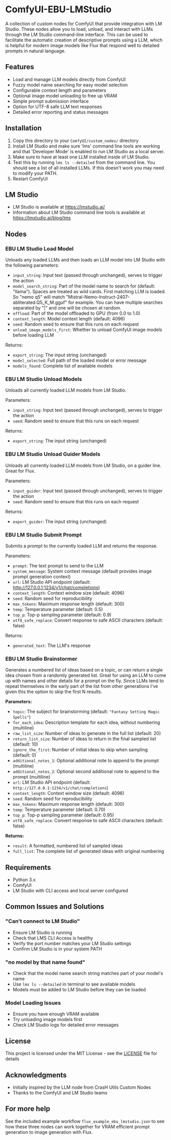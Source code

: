 # ComfyUI-EBU-LMStudio

A collection of custom nodes for ComfyUI that provide integration with LM Studio. These nodes allow you to load, unload, and interact with LLMs through the LM Studio command-line interface. This can be used to facilitate the automatic creation of descriptive prompts using a LLM, which is helpful for modern image models like Flux that respond well to detailed prompts in natural language.

## Features

- Load and manage LLM models directly from ComfyUI
- Fuzzy model name searching for easy model selection
- Configurable context length and parameters
- Optional image model unloading to free up VRAM
- Simple prompt submission interface
- Option for UTF-8 safe LLM text responses
- Detailed error reporting and status messages

## Installation

1. Copy this directory to your `ComfyUI/custom_nodes/` directory
2. Install LM Studio and make sure 'lms' command line tools are working and that 'Developer Mode' is enabled to run LM Studio as a local server.
3. Make sure to have at least one LLM installed inside of LM Studio.
4. Test this by running `lms ls --detailed` from the command line. You should see a list of all installed LLMs. If this doesn't work you may need to modify your PATH.
5. Restart ComfyUI

## LM Studio
- LM Studio is available at https://lmstudio.ai/
- Information about LM Studio command line tools is available at https://lmstudio.ai/blog/lms

## Nodes

### EBU LM Studio Load Model

Unloads any loaded LLMs and then loads an LLM model into LM Studio with the following parameters:

- `input_string`: Input text (passed through unchanged), serves to trigger the action
- `model_search_string`: Part of the model name to search for (default: "llama"). Spaces are treated as wild cards. First matching LLM is loaded. So "nemo q5" will match "Mistral-Nemo-Instruct-2407-abliterated.Q5_K_M.gguf" for example. You can have multiple searches separated by "|" and one will be chosen at random.
- `offload`: Part of the model offloaded to GPU (from 0.0 to 1.0)
- `context_length`: Model context length (default: 4096)
- `seed`: Random seed to ensure that this runs on each request
- `unload_image_models_first`: Whether to unload ComfyUI image models before loading LLM

Returns:
- `export_string`: The input string (unchanged)
- `model_selected`: Full path of the loaded model or error message
- `models_found`: Complete list of available models

### EBU LM Studio Unload Models

Unloads all currently loaded LLM models from LM Studio.

Parameters:
- `input_string`: Input text (passed through unchanged), serves to trigger the action
- `seed`: Random seed to ensure that this runs on each request

Returns:
- `export_string`: The input string (unchanged)

### EBU LM Studio Unload Guider Models

Unloads all currently loaded LLM models from LM Studio, on a guider line. Great for Flux.

Parameters:
- `input_guider`: Input text (passed through unchanged), serves to trigger the action
- `seed`: Random seed to ensure that this runs on each request

Returns:
- `export_guider`: The input string (unchanged)


### EBU LM Studio Submit Prompt

Submits a prompt to the currently loaded LLM and returns the response.

Parameters:
- `prompt`: The text prompt to send to the LLM
- `system_message`: System context message (default provides image prompt generation context)
- `url`: LM Studio API endpoint (default: http://127.0.0.1:1234/v1/chat/completions)
- `context_length`: Context window size (default: 4096)
- `seed`: Random seed for reproducibility
- `max_tokens`: Maximum response length (default: 300)
- `temp`: Temperature parameter (default: 0.5)
- `top_p`: Top-p sampling parameter (default: 0.9)
- `utf8_safe_replace`: Convert response to safe ASCII characters (default: false)

Returns:
- `generated_text`: The LLM's response

### EBU LM Studio Brainstormer

Generates a numbered list of ideas based on a topic, or can return a single idea chosen from a randomly generated list. Great for using an LLM to come up with names and other details for a prompt on the fly. Since LLMs tend to repeat themselves in the early part of the list from other generations I've given this the option to skip the first N results.

**Parameters:**  
- `topic`: The subject for brainstorming (default: `"Fantasy Setting Magic Spells"`)  
- `for_each_idea`: Description template for each idea, without numbering (multiline)  
- `raw_list_size`: Number of ideas to generate in the full list (default: 20)  
- `return_list_size`: Number of ideas to return in the final sampled list (default: 10)  
- `ignore_the_first`: Number of initial ideas to skip when sampling (default: 0)  
- `additional_notes_1`: Optional additional note to append to the prompt (multiline)  
- `additional_notes_2`: Optional second additional note to append to the prompt (multiline)  
- `url`: LM Studio API endpoint (default: `http://127.0.0.1:1234/v1/chat/completions`)  
- `context_length`: Context window size (default: 4096)  
- `seed`: Random seed for reproducibility  
- `max_tokens`: Maximum response length (default: 300)  
- `temp`: Temperature parameter (default: 0.70)  
- `top_p`: Top-p sampling parameter (default: 0.95)  
- `utf8_safe_replace`: Convert response to safe ASCII characters (default: false)  

**Returns:**  
- `result`: A formatted, numbered list of sampled ideas  
- `full_list`: The complete list of generated ideas with original numbering  

## Requirements

- Python 3.x
- ComfyUI
- LM Studio with CLI access and local server configured

## Common Issues and Solutions

### "Can't connect to LM Studio"
- Ensure LM Studio is running
- Check that LMS CLI Access is healthy
- Verify the port number matches your LM Studio settings
- Confirm LM Studio is in your system PATH

### "no model by that name found"
- Check that the model name search string matches part of your model's name
- Use `lms ls --detailed` in terminal to see available models
- Models must be added to LM Studio before they can be loaded

### Model Loading Issues
- Ensure you have enough VRAM available
- Try unloading image models first
- Check LM Studio logs for detailed error messages

## License

This project is licensed under the MIT License - see the [LICENSE](LICENSE) file for details

## Acknowledgments

- Initially inspired by the LLM node from CrasH Utils Custom Nodes
- Thanks to the ComfyUI and LM Studio teams

## For more help

See the included example workflow `flux_example_ebu_lmstudio.json` to see how these three nodes can work together for VRAM efficient prompt generation to image generation with Flux.
